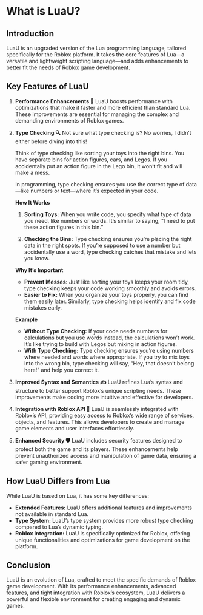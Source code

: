# What is LuaU?

## Introduction

LuaU is an upgraded version of the Lua programming language, tailored specifically for the Roblox platform. It takes the core features of Lua—a versatile and lightweight scripting language—and adds enhancements to better fit the needs of Roblox game development.

## Key Features of LuaU

1. **Performance Enhancements 🚀**
   LuaU boosts performance with optimizations that make it faster and more efficient than standard Lua. These improvements are essential for managing the complex and demanding environments of Roblox games.

2. **Type Checking 🔍**
   Not sure what type checking is? No worries, I didn’t either before diving into this!

   Think of type checking like sorting your toys into the right bins. You have separate bins for action figures, cars, and Legos. If you accidentally put an action figure in the Lego bin, it won’t fit and will make a mess.

   In programming, type checking ensures you use the correct type of data—like numbers or text—where it’s expected in your code.

   **How It Works**
   1. **Sorting Toys:** When you write code, you specify what type of data you need, like numbers or words. It’s similar to saying, “I need to put these action figures in this bin.”
   
   2. **Checking the Bins:** Type checking ensures you’re placing the right data in the right spots. If you’re supposed to use a number but accidentally use a word, type checking catches that mistake and lets you know.

   **Why It’s Important**
   - **Prevent Messes:** Just like sorting your toys keeps your room tidy, type checking keeps your code working smoothly and avoids errors.
   - **Easier to Fix:** When you organize your toys properly, you can find them easily later. Similarly, type checking helps identify and fix code mistakes early.

   **Example**
   - **Without Type Checking:** If your code needs numbers for calculations but you use words instead, the calculations won’t work. It’s like trying to build with Legos but mixing in action figures.
   - **With Type Checking:** Type checking ensures you’re using numbers where needed and words where appropriate. If you try to mix toys into the wrong bin, type checking will say, “Hey, that doesn’t belong here!” and help you correct it.

3. **Improved Syntax and Semantics ✍️**
   LuaU refines Lua’s syntax and structure to better support Roblox’s unique scripting needs. These improvements make coding more intuitive and effective for developers.

4. **Integration with Roblox API 🌟**
   LuaU is seamlessly integrated with Roblox’s API, providing easy access to Roblox’s wide range of services, objects, and features. This allows developers to create and manage game elements and user interfaces effortlessly.

5. **Enhanced Security 🛡️**
   LuaU includes security features designed to protect both the game and its players. These enhancements help prevent unauthorized access and manipulation of game data, ensuring a safer gaming environment.

## How LuaU Differs from Lua

While LuaU is based on Lua, it has some key differences:

- **Extended Features:** LuaU offers additional features and improvements not available in standard Lua.
- **Type System:** LuaU’s type system provides more robust type checking compared to Lua’s dynamic typing.
- **Roblox Integration:** LuaU is specifically optimized for Roblox, offering unique functionalities and optimizations for game development on the platform.

## Conclusion

LuaU is an evolution of Lua, crafted to meet the specific demands of Roblox game development. With its performance enhancements, advanced features, and tight integration with Roblox’s ecosystem, LuaU delivers a powerful and flexible environment for creating engaging and dynamic games.
